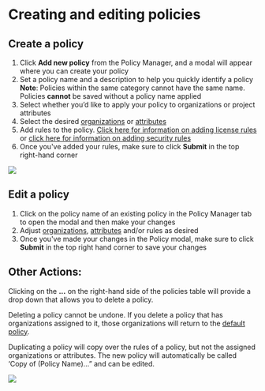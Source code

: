 # Creating and editing policies

## **Create a policy**

1. Click **Add new policy** from the Policy Manager, and a modal will appear where you can create your policy
2. Set a policy name and a description to help you quickly identify a policy **Note**: Policies within the same category cannot have the same name. Policies **cannot** be saved without a policy name applied
3. Select whether you’d like to apply your policy to organizations or project attributes
4. Select the desired [organizations](assign-a-policy-to-organizations.md) or [attributes](assign-a-policy-to-project-attributes.md)
5. Add rules to the policy. [Click here for information on adding license rules](../../scan-with-snyk/scan-application-code/snyk-open-source/license-policies/setting-a-license-policy.md) or [click here for information on adding security rules](../security-policies/how-to-create-a-security-policy-and-set-rules.md)
6. Once you've added your rules, make sure to click **Submit** in the top right-hand corner

![](../../.gitbook/assets/screenshot\_2020-05-26\_at\_9.47.26\_am.png)

## Edit a policy

1. Click on the policy name of an existing policy in the Policy Manager tab to open the modal and then make your changes
2. Adjust [organizations](assign-a-policy-to-organizations.md), [attributes](assign-a-policy-to-project-attributes.md) and/or rules as desired
3. Once you've made your changes in the Policy modal, make sure to click **Submit** in the top right hand corner to save your changes

## **Other Actions:**

Clicking on the **...** on the right-hand side of the policies table will provide a drop down that allows you to delete a policy.

Deleting a policy cannot be undone. If you delete a policy that has organizations assigned to it, those organizations will return to the [default policy](assign-a-policy-to-organizations.md).

Duplicating a policy will copy over the rules of a policy, but not the assigned organizations or attributes. The new policy will automatically be called ‘Copy of (Policy Name)…” and can be edited.

![](../../.gitbook/assets/screen\_shot\_2021-08-11\_at\_2.11.06\_pm.png)
